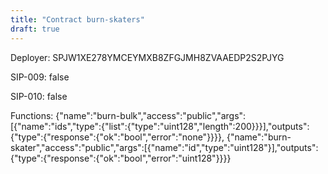 ```yaml
---
title: "Contract burn-skaters"
draft: true
---
```

Deployer: SPJW1XE278YMCEYMXB8ZFGJMH8ZVAAEDP2S2PJYG

SIP-009: false

SIP-010: false

Functions:
{"name":"burn-bulk","access":"public","args":[{"name":"ids","type":{"list":{"type":"uint128","length":200}}}],"outputs":{"type":{"response":{"ok":"bool","error":"none"}}}}, {"name":"burn-skater","access":"public","args":[{"name":"id","type":"uint128"}],"outputs":{"type":{"response":{"ok":"bool","error":"uint128"}}}}
